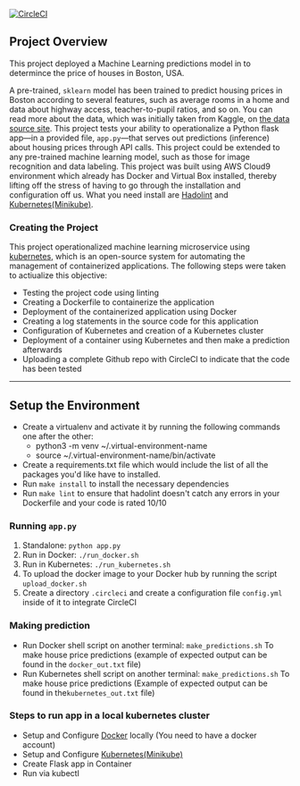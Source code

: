 [![CircleCI](https://circleci.com/gh/josh-iCode/Microservice-Project.svg?style=svg)](https://circleci.com/gh/josh-iCode/Microservice-Project)


## Project Overview

This project deployed a Machine Learning predictions model in to determince the price of houses in Boston, USA. 

A pre-trained, `sklearn` model has been trained to predict housing prices in Boston according to several features, such as average rooms in a home and data about highway access, teacher-to-pupil ratios, and so on. You can read more about the data, which was initially taken from Kaggle, on [the data source site](https://www.kaggle.com/c/boston-housing). This project tests your ability to operationalize a Python flask app—in a provided file, `app.py`—that serves out predictions (inference) about housing prices through API calls. This project could be extended to any pre-trained machine learning model, such as those for image recognition and data labeling.
This project was built using AWS Cloud9 environment which already has Docker and Virtual Box installed, thereby lifting off the stress of having to go through the installation and configuration off us. What you need install are [Hadolint](https://github.com/hadolint/hadolint) and [Kubernetes(Minikube)](https://kubernetes.io/docs/tasks/tools/install-minikube/). 

### Creating the Project

This project operationalized machine learning microservice using [kubernetes](https://kubernetes.io/), which is an open-source system for automating the management of containerized applications. The following steps were taken to actiualize this objective:
* Testing the project code using linting
* Creating a Dockerfile to containerize the application
* Deployment of the containerized application using Docker
* Creating a log statements in the source code for this application
* Configuration of Kubernetes and creation of a Kubernetes cluster
* Deployment of a container using Kubernetes and then make a prediction afterwards
* Uploading a complete Github repo with CircleCI to indicate that the code has been tested

---

## Setup the Environment

* Create a virtualenv and activate it by running the following commands one after the other:
  - python3 -m venv ~/.virtual-environment-name
  - source ~/.virtual-environment-name/bin/activate
* Create a requirements.txt file which would include the list of all the packages you'd like have to installed. 
* Run `make install` to install the necessary dependencies
* Run `make lint` to ensure that hadolint doesn't catch any errors in your Dockerfile and your code is rated 10/10

### Running `app.py`

1. Standalone:  `python app.py`
2. Run in Docker:  `./run_docker.sh`
3. Run in Kubernetes:  `./run_kubernetes.sh`
4. To upload the docker image to your Docker hub by running the script `upload_docker.sh`
5. Create a directory `.circleci` and create a configuration file `config.yml` inside of it to integrate CircleCI

### Making prediction
* Run Docker shell script on another terminal: `make_predictions.sh` To make house price predictions (example of expected output can be found in the `docker_out.txt` file)
* Run Kubernetes shell script on another terminal: `make_predictions.sh` To make house price predictions (Example of expected output can be found in the`kubernetes_out.txt` file)
 


### Steps to run app in a local kubernetes cluster
* Setup and Configure [Docker](https://docs.docker.com/get-docker/) locally (You need to have a docker account)
* Setup and Configure [Kubernetes(Minikube)](https://kubernetes.io/docs/tasks/tools/install-minikube/)
* Create Flask app in Container
* Run via kubectl

